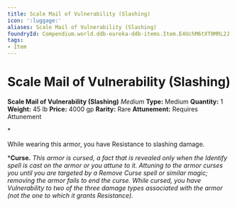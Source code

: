 ```yaml
---
title: Scale Mail of Vulnerability (Slashing)
icon: ':luggage:'
aliases: Scale Mail of Vulnerability (Slashing)
foundryId: Compendium.world.ddb-eureka-ddb-items.Item.E4UchM6tXT0MRL2J
tags:
- Item
---
```


# Scale Mail of Vulnerability (Slashing)

**Scale Mail of Vulnerability (Slashing)**
_Medium_
**Type:** Medium
**Quantity:** 1
**Weight:** 45 lb
**Price:** 4000 gp
**Rarity:** Rare
**Attunement:** Requires Attunement

*<p>While wearing this armor, you have Resistance to slashing damage.

***Curse.** *This armor is cursed, a fact that is revealed only when the Identify spell is cast on the armor or you attune to it. Attuning to the armor curses you until you are targeted by a Remove Curse spell or similar magic; removing the armor fails to end the curse. While cursed, you have Vulnerability to two of the three damage types associated with the armor (not the one to which it grants Resistance).</p>*